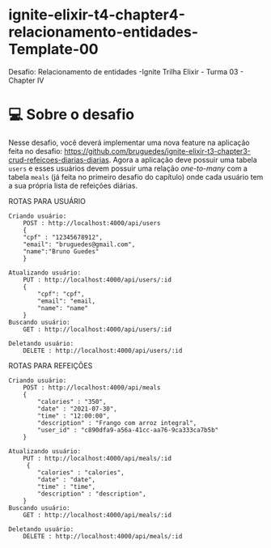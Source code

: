 # ignite-elixir-t4-chapter4-relacionamento-entidades-Template-00
Desafio: Relacionamento de entidades -Ignite Trilha Elixir - Turma 03 - Chapter IV

# 💻 Sobre o desafio

Nesse desafio, você deverá implementar uma nova feature na aplicação feita no desafio: https://github.com/bruguedes/ignite-elixir-t3-chapter3-crud-refeicoes-diarias-diarias.
Agora a aplicação deve possuir uma tabela `users` e esses usuários devem possuir uma relação *one-to-many* com 
a tabela `meals` (já feita no primeiro desafio do capítulo) onde cada usuário tem a sua própria lista de refeições diárias.

ROTAS PARA USUÁRIO

    Criando usuário:
        POST : http://localhost:4000/api/users
        {
        "cpf" : "12345678912",
        "email": "bruguedes@gmail.com",
        "name":"Bruno Guedes"
        } 

    Atualizando usuário:
        PUT : http://localhost:4000/api/users/:id
        {
            "cpf": "cpf",
            "email": "email,
            "name": "name"
        }   
    Buscando usuário: 
        GET : http://localhost:4000/api/users/:id

    Deletando usuário: 
        DELETE : http://localhost:4000/api/users/:id

ROTAS PARA REFEIÇÕES

    Criando usuário:
        POST : http://localhost:4000/api/meals
        {
            "calories" : "350",
            "date" : "2021-07-30",
            "time" : "12:00:00",
            "description" : "Frango com arroz integral",
            "user_id" : "c890dfa9-a56a-41cc-aa76-9ca333ca7b5b"
        } 

    Atualizando usuário:
        PUT : http://localhost:4000/api/meals/:id
         {
            "calories" : "calories",
            "date" : "date",
            "time" : "time",
            "description" : "description",
        }   
    Buscando usuário: 
        GET : http://localhost:4000/api/meals/:id

    Deletando usuário: 
        DELETE : http://localhost:4000/api/meals/:id
